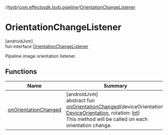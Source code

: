 //[tsvb](../../../index.md)/[com.effectssdk.tsvb.pipeline](../index.md)/[OrientationChangeListener](index.md)

# OrientationChangeListener

[androidJvm]\
fun interface [OrientationChangeListener](index.md)

Pipeline image orientation listener.

## Functions

| Name | Summary |
|---|---|
| [onOrientationChanged](on-orientation-changed.md) | [androidJvm]<br>abstract fun [onOrientationChanged](on-orientation-changed.md)(deviceOrientation: [DeviceOrientation](../-device-orientation/index.md), rotation: [Int](https://kotlinlang.org/api/latest/jvm/stdlib/kotlin/-int/index.html))<br>This method will be called on each orientation change. |
